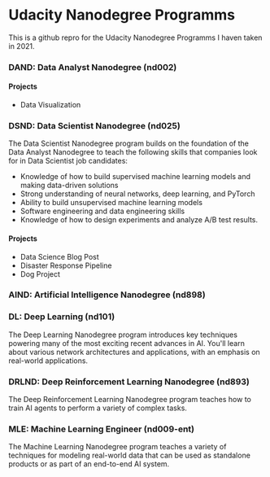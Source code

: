 # Udacity Nanodegree Programms

This is a github repro for the Udacity Nanodegree Programms I haven taken in 2021.

### DAND: Data Analyst Nanodegree (nd002)

#### Projects
- Data Visualization

### DSND: Data Scientist Nanodegree (nd025)
The Data Scientist Nanodegree program builds on the foundation of the Data Analyst Nanodegree to teach the following skills that companies look for in Data Scientist job candidates:
* Knowledge of how to build supervised machine learning models and making data-driven solutions
* Strong understanding of neural networks, deep learning, and PyTorch
* Ability to build unsupervised machine learning models
* Software engineering and data engineering skills
* Knowledge of how to design experiments and analyze A/B test results.

#### Projects
- Data Science Blog Post
- Disaster Response Pipeline
- Dog Project

### AIND: Artificial Intelligence Nanodegree (nd898)

### DL: Deep Learning (nd101)
The Deep Learning Nanodegree program introduces key techniques powering many of the most exciting recent advances in AI. You'll learn about various network architectures and applications, with an emphasis on real-world applications.

### DRLND: Deep Reinforcement Learning Nanodegree (nd893)
The Deep Reinforcement Learning Nanodegree program teaches how to train AI agents to perform a variety of complex tasks.

### MLE: Machine Learning Engineer (nd009-ent)
The Machine Learning Nanodegree program teaches a variety of techniques for modeling real-world data that can be used as standalone products or as part of an end-to-end AI system.
